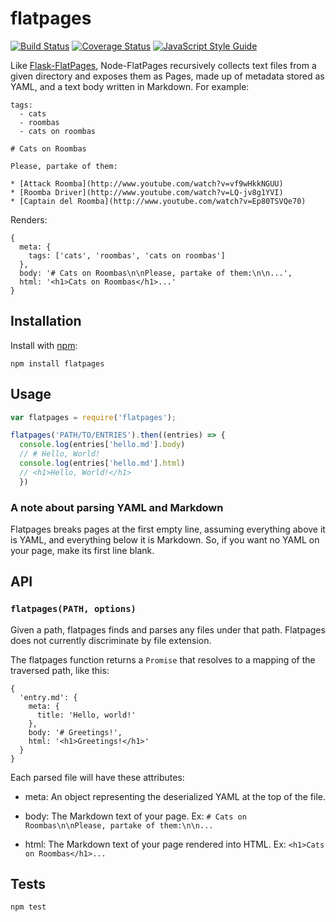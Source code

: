 # flatpages

[![Build Status](https://travis-ci.org/garbados/node-pages.svg?branch=master)](https://travis-ci.org/garbados/node-pages)
[![Coverage Status](https://coveralls.io/repos/github/garbados/node-pages/badge.svg?branch=master)](https://coveralls.io/github/garbados/node-pages?branch=master)
[![JavaScript Style Guide](https://img.shields.io/badge/code_style-standard-brightgreen.svg)](https://standardjs.com)

Like [Flask-FlatPages](http://pythonhosted.org/Flask-FlatPages/), Node-FlatPages recursively collects text files from a given directory and exposes them as Pages, made up of metadata stored as YAML, and a text body written in Markdown. For example:

```
tags:
  - cats
  - roombas
  - cats on roombas

# Cats on Roombas

Please, partake of them:

* [Attack Roomba](http://www.youtube.com/watch?v=vf9wHkkNGUU)
* [Roomba Driver](http://www.youtube.com/watch?v=LQ-jv8g1YVI)
* [Captain del Roomba](http://www.youtube.com/watch?v=Ep80TSVQe70)
```

Renders:

```
{
  meta: {
    tags: ['cats', 'roombas', 'cats on roombas']
  },
  body: '# Cats on Roombas\n\nPlease, partake of them:\n\n...',
  html: '<h1>Cats on Roombas</h1>...'
}
```

## Installation

Install with [npm](https://www.npmjs.com/):

`npm install flatpages`

## Usage

```js
var flatpages = require('flatpages');

flatpages('PATH/TO/ENTRIES').then((entries) => {
  console.log(entries['hello.md'].body)
  // # Hello, World!
  console.log(entries['hello.md'].html)
  // <h1>Hello, World!</h1>
  })
```

### A note about parsing YAML and Markdown

Flatpages breaks pages at the first empty line, assuming everything above it is YAML, and everything below it is Markdown. So, if you want no YAML on your page, make its first line blank.

## API

### `flatpages(PATH, options)`

Given a path, flatpages finds and parses any files under that path. Flatpages does not currently discriminate by file extension.

The flatpages function returns a `Promise` that resolves to a mapping of the traversed path, like this:

```
{
  'entry.md': {
    meta: {
      title: 'Hello, world!'
    },
    body: '# Greetings!',
    html: '<h1>Greetings!</h1>'
  }
}
```

Each parsed file will have these attributes:

- meta: An object representing the deserialized YAML at the top of the file.

- body: The Markdown text of your page. Ex: `# Cats on Roombas\n\nPlease, partake of them:\n\n...`

- html: The Markdown text of your page rendered into HTML. Ex: `<h1>Cats on Roombas</h1>...`

## Tests

`npm test`
